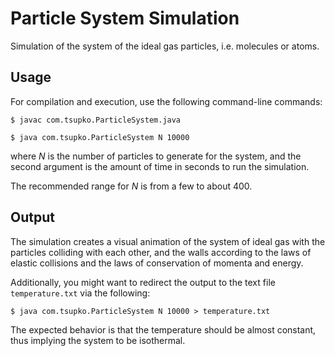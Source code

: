 # Particle System Simulation
Simulation of the system of the ideal gas particles, i.e. molecules or atoms.

## Usage

For compilation and execution, use the following command-line commands:

`$ javac com.tsupko.ParticleSystem.java`

`$ java com.tsupko.ParticleSystem N 10000`

where *N* is the number of particles to generate for the system,
and the second argument is the amount of time in seconds to run the simulation.

The recommended range for *N* is from a few to about 400.

## Output

The simulation creates a visual animation of the system of ideal gas with the particles colliding with each other,
and the walls according to the laws of elastic collisions and the laws of conservation of momenta and energy.

Additionally, you might want to redirect the output to the text file `temperature.txt` via the following:

`$ java com.tsupko.ParticleSystem N 10000 > temperature.txt`

The expected behavior is that the temperature should be almost constant, thus implying the system to be isothermal.

